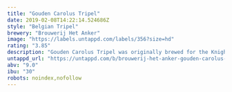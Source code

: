 ```yaml
---
title: "Gouden Carolus Tripel"
date: 2019-02-08T14:22:14.524686Z
style: "Belgian Tripel"
brewery: "Brouwerij Het Anker"
image: "https://labels.untappd.com/labels/356?size=hd"
rating: "3.85"
description: "Gouden Carolus Tripel was originally brewed for the Knights of the Golden Fleece in 1491. This golden specialty beer is brewed with the best Belgian ripe barley and hops, to preserve as much pure aroma as possible. Ideal with chicken, spicy dishes or fine, soft cheeses.  Elected World’s Best Triple (World Beer Awards 2012)."
untappd_url: "https://untappd.com/b/brouwerij-het-anker-gouden-carolus-tripel/356"
abv: "9.0"
ibu: "30"
robots: noindex,nofollow
---
```

